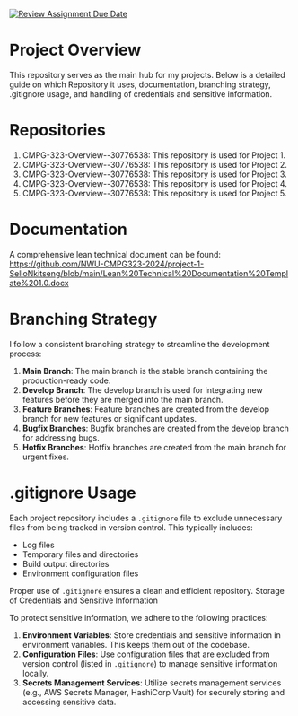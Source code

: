 [![Review Assignment Due Date](https://classroom.github.com/assets/deadline-readme-button-22041afd0340ce965d47ae6ef1cefeee28c7c493a6346c4f15d667ab976d596c.svg)](https://classroom.github.com/a/h7CYPb85)

# Project Overview

This repository serves as the main hub for my projects. Below is a detailed guide on which Repository it uses, documentation, branching strategy, .gitignore usage, and handling of credentials and sensitive information.

# Repositories

1. CMPG-323-Overview--30776538: This repository is used for Project 1.
2. CMPG-323-Overview--30776538: This repository is used for Project 2.
3. CMPG-323-Overview--30776538: This repository is used for Project 3.
4. CMPG-323-Overview--30776538: This repository is used for Project 4.
5. CMPG-323-Overview--30776538: This repository is used for Project 5.


# Documentation

A comprehensive lean technical document can be found: 
https://github.com/NWU-CMPG323-2024/project-1-SelloNkitseng/blob/main/Lean%20Technical%20Documentation%20Template%201.0.docx  

# Branching Strategy

I follow a consistent branching strategy to streamline the development process:

1. **Main Branch**: The main branch is the stable branch containing the production-ready code. 
2. **Develop Branch**: The develop branch is used for integrating new features before they are merged into the main branch.
3. **Feature Branches**: Feature branches are created from the develop branch for new features or significant updates. 
4. **Bugfix Branches**: Bugfix branches are created from the develop branch for addressing bugs. 
5. **Hotfix Branches**: Hotfix branches are created from the main branch for urgent fixes. 

# .gitignore Usage
Each project repository includes a `.gitignore` file to exclude unnecessary files from being tracked in version control. This typically includes:

- Log files
- Temporary files and directories
- Build output directories
- Environment configuration files

Proper use of `.gitignore` ensures a clean and efficient repository.
Storage of Credentials and Sensitive Information

To protect sensitive information, we adhere to the following practices:
1. **Environment Variables**: Store credentials and sensitive information in environment variables. This keeps them out of the codebase.
2. **Configuration Files**: Use configuration files that are excluded from version control (listed in `.gitignore`) to manage sensitive information locally.
3. **Secrets Management Services**: Utilize secrets management services (e.g., AWS Secrets Manager, HashiCorp Vault) for securely storing and accessing sensitive data.

